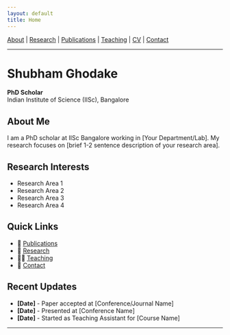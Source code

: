 ```yaml
---
layout: default
title: Home
---
```

[About](about) | [Research](research) | [Publications](publications) | [Teaching](teaching) | [CV](cv) | [Contact](contact)

---

# Shubham Ghodake

**PhD Scholar**  
Indian Institute of Science (IISc), Bangalore

## About Me
I am a PhD scholar at IISc Bangalore working in [Your Department/Lab]. My research focuses on [brief 1-2 sentence description of your research area].

## Research Interests
- Research Area 1
- Research Area 2
- Research Area 3
- Research Area 4

## Quick Links
- 📄 [Publications](publications)
- 🔬 [Research](research)
- 👨‍🏫 [Teaching](teaching)
- 📧 [Contact](contact)

## Recent Updates
- **[Date]** - Paper accepted at [Conference/Journal Name]
- **[Date]** - Presented at [Conference Name]
- **[Date]** - Started as Teaching Assistant for [Course Name]

---

